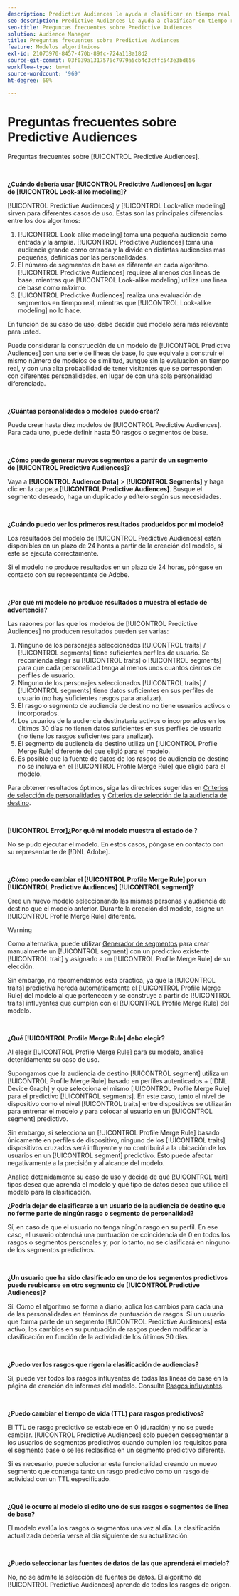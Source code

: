 ```yaml
---
description: Predictive Audiences le ayuda a clasificar en tiempo real audiencias desconocidas como personalidades diferenciadas, mediante el uso de la ciencia de datos.
seo-description: Predictive Audiences le ayuda a clasificar en tiempo real audiencias desconocidas como personalidades diferenciadas, mediante el uso de la ciencia de datos.
seo-title: Preguntas frecuentes sobre Predictive Audiences
solution: Audience Manager
title: Preguntas frecuentes sobre Predictive Audiences
feature: Modelos algorítmicos
exl-id: 21073970-8457-470b-89fc-724a118a18d2
source-git-commit: 03f039a1317576c7979a5cb4c3cffc543e3bd656
workflow-type: tm+mt
source-wordcount: '969'
ht-degree: 60%

---
```


# Preguntas frecuentes sobre Predictive Audiences

Preguntas frecuentes sobre [!UICONTROL Predictive Audiences].

 

**¿Cuándo debería usar [!UICONTROL Predictive Audiences] en lugar de [!UICONTROL Look-alike modeling]?**

[!UICONTROL Predictive Audiences] y [!UICONTROL Look-alike modeling] sirven para diferentes casos de uso. Estas son las principales diferencias entre los dos algoritmos:

1. [!UICONTROL Look-alike modeling] toma una pequeña audiencia como entrada y la amplía. [!UICONTROL Predictive Audiences] toma una audiencia grande como entrada y la divide en distintas audiencias más pequeñas, definidas por las personalidades.
1. El número de segmentos de base es diferente en cada algoritmo. [!UICONTROL Predictive Audiences] requiere al menos dos líneas de base, mientras que [!UICONTROL Look-alike modeling] utiliza una línea de base como máximo.
1. [!UICONTROL Predictive Audiences] realiza una evaluación de segmentos en tiempo real, mientras que [!UICONTROL Look-alike modeling] no lo hace.

En función de su caso de uso, debe decidir qué modelo será más relevante para usted.

Puede considerar la construcción de un modelo de [!UICONTROL Predictive Audiences] con una serie de líneas de base, lo que equivale a construir el mismo número de modelos de similitud, aunque sin la evaluación en tiempo real, y con una alta probabilidad de tener visitantes que se corresponden con diferentes personalidades, en lugar de con una sola personalidad diferenciada.

 

**¿Cuántas personalidades o modelos puedo crear?**

Puede crear hasta diez modelos de [!UICONTROL Predictive Audiences]. Para cada uno, puede definir hasta 50 rasgos o segmentos de base.

 

**¿Cómo puedo generar nuevos segmentos a partir de un segmento de [!UICONTROL Predictive Audiences]?**

Vaya a **[!UICONTROL Audience Data]** > **[!UICONTROL Segments]** y haga clic en la carpeta **[!UICONTROL Predictive Audiences]**. Busque el segmento deseado, haga un duplicado y edítelo según sus necesidades.

 

**¿Cuándo puedo ver los primeros resultados producidos por mi modelo?**

Los resultados del modelo de [!UICONTROL Predictive Audiences] están disponibles en un plazo de 24 horas a partir de la creación del modelo, si este se ejecuta correctamente.

Si el modelo no produce resultados en un plazo de 24 horas, póngase en contacto con su representante de Adobe.

 

**¿Por qué mi modelo no produce resultados o muestra el estado de advertencia?**

Las razones por las que los modelos de [!UICONTROL Predictive Audiences] no producen resultados pueden ser varias:

1. Ninguno de los personajes seleccionados [!UICONTROL traits] / [!UICONTROL segments] tiene suficientes perfiles de usuario. Se recomienda elegir su [!UICONTROL traits] o [!UICONTROL segments] para que cada personalidad tenga al menos unos cuantos cientos de perfiles de usuario.
1. Ninguno de los personajes seleccionados [!UICONTROL traits] / [!UICONTROL segments] tiene datos suficientes en sus perfiles de usuario (no hay suficientes rasgos para analizar).
1. El rasgo o segmento de audiencia de destino no tiene usuarios activos o incorporados.
1. Los usuarios de la audiencia destinataria activos o incorporados en los últimos 30 días no tienen datos suficientes en sus perfiles de usuario (no tiene los rasgos suficientes para analizar).
1. El segmento de audiencia de destino utiliza un [!UICONTROL Profile Merge Rule] diferente del que eligió para el modelo.
1. Es posible que la fuente de datos de los rasgos de audiencia de destino no se incluya en el [!UICONTROL Profile Merge Rule] que eligió para el modelo.

Para obtener resultados óptimos, siga las directrices sugeridas en [Criterios de selección de personalidades](../features/algorithmic-models/predictive-audiences.md#selection-personas) y [Criterios de selección de la audiencia de destino](../features/algorithmic-models/predictive-audiences.md#selection-audience).

 

**[!UICONTROL Error]¿Por qué mi modelo muestra el estado de ?**

No se pudo ejecutar el modelo. En estos casos, póngase en contacto con su representante de [!DNL Adobe].

 

**¿Cómo puedo cambiar el  [!UICONTROL Profile Merge Rule] por un  [!UICONTROL Predictive Audiences] [!UICONTROL segment]?**

Cree un nuevo modelo seleccionando las mismas personas y audiencia de destino que el modelo anterior. Durante la creación del modelo, asigne un [!UICONTROL Profile Merge Rule] diferente.

>[!WARNING]
> Como alternativa, puede utilizar [Generador de segmentos](../features/segments/segment-builder.md) para crear manualmente un [!UICONTROL segment] con un predictivo existente [!UICONTROL trait] y asignarlo a un [!UICONTROL Profile Merge Rule] de su elección.
> 
> Sin embargo, no recomendamos esta práctica, ya que la [!UICONTROL traits] predictiva hereda automáticamente el [!UICONTROL Profile Merge Rule] del modelo al que pertenecen y se construye a partir de [!UICONTROL traits] influyentes que cumplen con el [!UICONTROL Profile Merge Rule] del modelo.

 

**¿Qué  [!UICONTROL Profile Merge Rule] debo elegir?**

Al elegir [!UICONTROL Profile Merge Rule] para su modelo, analice detenidamente su caso de uso.

Supongamos que la audiencia de destino [!UICONTROL segment] utiliza un [!UICONTROL Profile Merge Rule] basado en perfiles autenticados + [!DNL Device Graph] y que selecciona el mismo [!UICONTROL Profile Merge Rule] para el predictivo [!UICONTROL segments]. En este caso, tanto el nivel de dispositivo como el nivel [!UICONTROL traits] entre dispositivos se utilizarán para entrenar el modelo y para colocar al usuario en un [!UICONTROL segment] predictivo.

Sin embargo, si selecciona un [!UICONTROL Profile Merge Rule] basado únicamente en perfiles de dispositivo, ninguno de los [!UICONTROL traits] dispositivos cruzados será influyente y no contribuirá a la ubicación de los usuarios en un [!UICONTROL segment] predictivo. Esto puede afectar negativamente a la precisión y al alcance del modelo.

Analice detenidamente su caso de uso y decida de qué [!UICONTROL trait] tipos desea que aprenda el modelo y qué tipo de datos desea que utilice el modelo para la clasificación.

**¿Podría dejar de clasificarse a un usuario de la audiencia de destino que no forme parte de ningún rasgo o segmento de personalidad?**

Sí, en caso de que el usuario no tenga ningún rasgo en su perfil. En ese caso, el usuario obtendrá una puntuación de coincidencia de 0 en todos los rasgos o segmentos personales y, por lo tanto, no se clasificará en ninguno de los segmentos predictivos.

 

**¿Un usuario que ha sido clasificado en uno de los segmentos predictivos puede reubicarse en otro segmento de [!UICONTROL Predictive Audiences]?**

Sí. Como el algoritmo se forma a diario, aplica los cambios para cada una de las personalidades en términos de puntuación de rasgos. Si un usuario que forma parte de un segmento [!UICONTROL Predictive Audiences] está activo, los cambios en su puntuación de rasgos pueden modificar la clasificación en función de la actividad de los últimos 30 días.

 

**¿Puedo ver los rasgos que rigen la clasificación de audiencias?**

Sí, puede ver todos los rasgos influyentes de todas las líneas de base en la página de creación de informes del modelo. Consulte [Rasgos influyentes](../features/algorithmic-models/predictive-audiences-reporting.md#influential-traits).

 

**¿Puedo cambiar el tiempo de vida (TTL) para rasgos predictivos?**

El TTL de rasgo predictivo se establece en 0 (duración) y no se puede cambiar. [!UICONTROL Predictive Audiences] solo pueden dessegmentar a los usuarios de segmentos predictivos cuando cumplen los requisitos para el segmento base o se les reclasifica en un segmento predictivo diferente.

Si es necesario, puede solucionar esta funcionalidad creando un nuevo segmento que contenga tanto un rasgo predictivo como un rasgo de actividad con un TTL especificado.

 


**¿Qué le ocurre al modelo si edito uno de sus rasgos o segmentos de línea de base?**

El modelo evalúa los rasgos o segmentos una vez al día. La clasificación actualizada debería verse al día siguiente de su actualización.

 

**¿Puedo seleccionar las fuentes de datos de las que aprenderá el modelo?**

No, no se admite la selección de fuentes de datos. El algoritmo de [!UICONTROL Predictive Audiences] aprende de todos los rasgos de origen.
